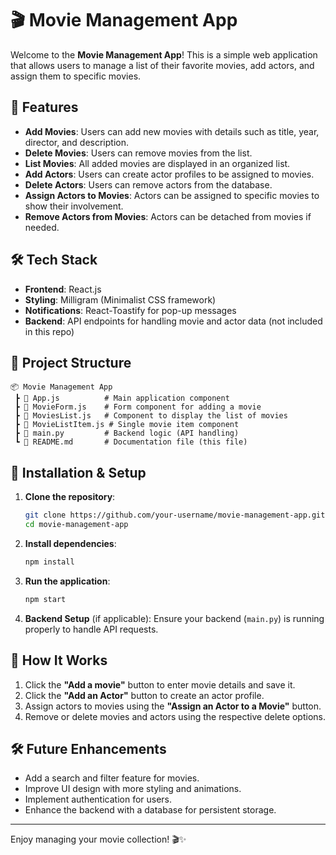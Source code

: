 # 🎬 Movie Management App

Welcome to the **Movie Management App**! This is a simple web application that allows users to manage a list of their favorite movies, add actors, and assign them to specific movies.

## 🚀 Features

- **Add Movies**: Users can add new movies with details such as title, year, director, and description.
- **Delete Movies**: Users can remove movies from the list.
- **List Movies**: All added movies are displayed in an organized list.
- **Add Actors**: Users can create actor profiles to be assigned to movies.
- **Delete Actors**: Users can remove actors from the database.
- **Assign Actors to Movies**: Actors can be assigned to specific movies to show their involvement.
- **Remove Actors from Movies**: Actors can be detached from movies if needed.

## 🛠️ Tech Stack

- **Frontend**: React.js
- **Styling**: Milligram (Minimalist CSS framework)
- **Notifications**: React-Toastify for pop-up messages
- **Backend**: API endpoints for handling movie and actor data (not included in this repo)

## 📂 Project Structure

```
📦 Movie Management App
 ┣ 📜 App.js          # Main application component
 ┣ 📜 MovieForm.js    # Form component for adding a movie
 ┣ 📜 MoviesList.js   # Component to display the list of movies
 ┣ 📜 MovieListItem.js # Single movie item component
 ┣ 📜 main.py         # Backend logic (API handling)
 ┗ 📜 README.md       # Documentation file (this file)
```

## 🔧 Installation & Setup

1. **Clone the repository**:
   ```bash
   git clone https://github.com/your-username/movie-management-app.git
   cd movie-management-app
   ```

2. **Install dependencies**:
   ```bash
   npm install
   ```

3. **Run the application**:
   ```bash
   npm start
   ```

4. **Backend Setup** (if applicable):
   Ensure your backend (`main.py`) is running properly to handle API requests.

## 🎥 How It Works

1. Click the **"Add a movie"** button to enter movie details and save it.
2. Click the **"Add an Actor"** button to create an actor profile.
3. Assign actors to movies using the **"Assign an Actor to a Movie"** button.
4. Remove or delete movies and actors using the respective delete options.

## 🛠 Future Enhancements

- Add a search and filter feature for movies.
- Improve UI design with more styling and animations.
- Implement authentication for users.
- Enhance the backend with a database for persistent storage.

---

Enjoy managing your movie collection! 🎬✨

